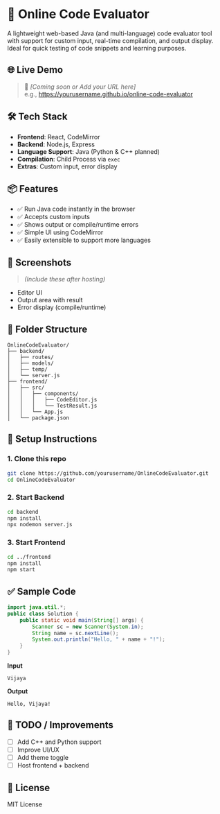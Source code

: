 # 🚀 Online Code Evaluator

A lightweight web-based Java (and multi-language) code evaluator tool with support for custom input, real-time compilation, and output display. Ideal for quick testing of code snippets and learning purposes.

## 🌐 Live Demo
> 🔗 _[Coming soon or Add your URL here]_  
> e.g., https://yourusername.github.io/online-code-evaluator

## 🛠️ Tech Stack

- **Frontend**: React, CodeMirror  
- **Backend**: Node.js, Express  
- **Language Support**: Java (Python & C++ planned)  
- **Compilation**: Child Process via `exec`  
- **Extras**: Custom input, error display  

## 📦 Features

- ✅ Run Java code instantly in the browser  
- ✅ Accepts custom inputs  
- ✅ Shows output or compile/runtime errors  
- ✅ Simple UI using CodeMirror  
- ✅ Easily extensible to support more languages  

## 📸 Screenshots

> *(Include these after hosting)*  
- Editor UI  
- Output area with result  
- Error display (compile/runtime)

## 📁 Folder Structure

```
OnlineCodeEvaluator/
├── backend/
│   ├── routes/
│   ├── models/
│   ├── temp/
│   └── server.js
├── frontend/
│   ├── src/
│   │   ├── components/
│   │   │   ├── CodeEditor.js
│   │   │   └── TestResult.js
│   │   └── App.js
│   └── package.json
```

## 🔧 Setup Instructions

### 1. Clone this repo
```bash
git clone https://github.com/yourusername/OnlineCodeEvaluator.git
cd OnlineCodeEvaluator
```

### 2. Start Backend
```bash
cd backend
npm install
npx nodemon server.js
```

### 3. Start Frontend
```bash
cd ../frontend
npm install
npm start
```

## ✅ Sample Code

```java
import java.util.*;
public class Solution {
    public static void main(String[] args) {
        Scanner sc = new Scanner(System.in);
        String name = sc.nextLine();
        System.out.println("Hello, " + name + "!");
    }
}
```

**Input**
```
Vijaya
```

**Output**
```
Hello, Vijaya!
```

## 📌 TODO / Improvements
- [ ] Add C++ and Python support
- [ ] Improve UI/UX
- [ ] Add theme toggle
- [ ] Host frontend + backend

## 📄 License
MIT License
